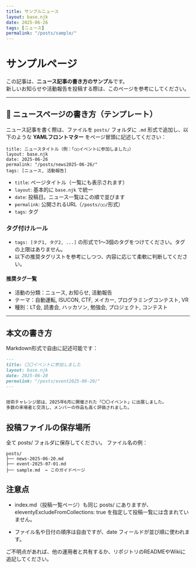 ```yaml
---
title: サンプルニュース
layout: base.njk
date: 2025-06-26
tags: [ニュース]
permalink: "/posts/sample/"
---
```


# サンプルページ

この記事は、**ニュース記事の書き方のサンプル**です。  
新しいお知らせや活動報告を投稿する際は、このページを参考にしてください。

---

## 📝 ニュースページの書き方（テンプレート）

ニュース記事を書く際は、ファイルを `posts/` フォルダに `.md` 形式で追加し、以下のような **YAMLフロントマター** をページ冒頭に記述してください：

```
title: ニュースタイトル（例：「○○イベントに参加しました」）
layout: base.njk
date: 2025-06-26
permalink: "/posts/news2025-06-26/"
tags: [ニュース, 活動報告]
```

- `title`: ページタイトル（一覧にも表示されます）
- `layout`: 基本的に `base.njk` で統一
- `date`: 投稿日。ニュース一覧はこの順で並びます
- `permalink`: 公開されるURL（`/posts/○○/`形式）
- `tags`: タグ

### タグ付けルール

- `tags: [タグ1, タグ2, ...]` の形式で1〜3個のタグをつけてください。タグの上限はありません。
- 以下の推奨タグリストを参考にしつつ、内容に応じて柔軟に判断してください。

#### 推奨タグ一覧

- 活動の分類：ニュース, お知らせ, 活動報告
- テーマ：自動運転, ISUCON, CTF, メイカー, プログラミングコンテスト, VR
- 種別：LT会, 読書会, ハッカソン, 勉強会, プロジェクト, コンテスト

---

## 本文の書き方

Markdown形式で自由に記述可能です：

```markdown
---
title: 〇〇イベントに参加しました
layout: base.njk
date: 2025-06-20
permalink: "/posts/event2025-06-20/"
---


技術チャレンジ部は、2025年6月に開催された「〇〇イベント」に出展しました。  
多数の来場者と交流し、メンバーの作品も高く評価されました。
```

## 投稿ファイルの保存場所
全て posts/ フォルダに保存してください。
ファイル名の例：

```
posts/
├── news-2025-06-20.md
├── event-2025-07-01.md
├── sample.md  ← このガイドページ
```

## 注意点
- index.md（投稿一覧ページ）も同じ posts/ にありますが、eleventyExcludeFromCollections: true を指定して投稿一覧には含まれていません。

- ファイル名や日付の順序は自由ですが、date フィールドが並び順に使われます。

ご不明点があれば、他の運用者と共有するか、リポジトリのREADMEやWikiに追記してください。